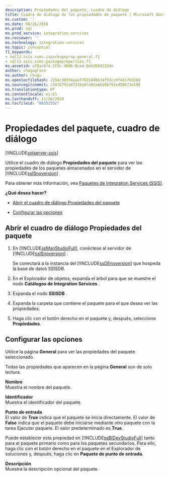 ```yaml
---
description: Propiedades del paquete, cuadro de diálogo
title: Cuadro de diálogo de las propiedades de paquete | Microsoft Docs
ms.custom: ''
ms.date: 08/26/2016
ms.prod: sql
ms.prod_service: integration-services
ms.reviewer: ''
ms.technology: integration-services
ms.topic: conceptual
f1_keywords:
- sql13.ssis.ssms.ispackageprop.general.f1
- sql13.ssis.ssms.packageproperties.f1
ms.assetid: a70acbf4-5f5c-4606-8ce4-8eb3684233de
author: chugugrace
ms.author: chugu
ms.openlocfilehash: 2294c3b934aaef7691849b34f53cc6f4dc76d28d
ms.sourcegitcommit: c5078791a07330a87a92abb19b791e950672e198
ms.translationtype: HT
ms.contentlocale: es-ES
ms.lasthandoff: 11/26/2020
ms.locfileid: "88351532"
---
```

# <a name="package-properties-dialog-box"></a>Propiedades del paquete, cuadro de diálogo

[!INCLUDE[sqlserver-ssis](../../includes/applies-to-version/sqlserver-ssis.md)]


  Utilice el cuadro de diálogo **Propiedades del paquete** para ver las propiedades de los paquetes almacenados en el servidor de [!INCLUDE[ssISnoversion](../../includes/ssisnoversion-md.md)] .  
  
 Para obtener más información, vea [Paquetes de Integration Services &#40;SSIS&#41;](../integration-services-ssis-packages.md).  
  
 **¿Qué desea hacer?**  
  
-   [Abrir el cuadro de diálogo Propiedades del paquete](#open_dialog)  
  
-   [Configurar las opciones](#options)  
  
##  <a name="open-the-package-properties-dialog-box"></a><a name="open_dialog"></a> Abrir el cuadro de diálogo Propiedades del paquete  
  
1.  En [!INCLUDE[ssManStudioFull](../../includes/ssmanstudiofull-md.md)], conéctese al servidor de [!INCLUDE[ssISnoversion](../../includes/ssisnoversion-md.md)] .  
  
     Se conectará a la instancia del [!INCLUDE[ssDEnoversion](../../includes/ssdenoversion-md.md)] que hospeda la base de datos SSISDB.  
  
2.  En el Explorador de objetos, expanda el árbol para que se muestre el nodo **Catálogos de Integration Services** .  
  
3.  Expanda el nodo **SSISDB** .  
  
4.  Expanda la carpeta que contiene el paquete para el que desea ver las propiedades.  
  
5.  Haga clic con el botón derecho en el paquete y, después, seleccione **Propiedades**.  
  
##  <a name="configure-the-options"></a><a name="options"></a> Configurar las opciones  
 Utilice la página **General** para ver las propiedades del paquete seleccionado.  
  
 Todas las propiedades que aparecen en la página **General** son de solo lectura.  
  
 **Nombre**  
 Muestra el nombre del paquete.  
  
 **Identificador**  
 Muestra el identificador del paquete.  
  
 **Punto de entrada**  
 El valor de **True** indica que el paquete se inicia directamente. El valor de **False** indica que el paquete debe iniciarse mediante otro paquete con la tarea Ejecutar paquete. El valor predeterminado es **True**.  
  
 Puede establecer esta propiedad en [!INCLUDE[ssBIDevStudioFull](../../includes/ssbidevstudiofull-md.md)] tanto para el paquete primario como para los paquetes secundarios. Para ello, haga clic con el botón derecho en el paquete en el Explorador de soluciones y, después, haga clic en **Paquete de punto de entrada**.  
  
 **Descripción**  
 Muestra la descripción opcional del paquete.  
  
  
